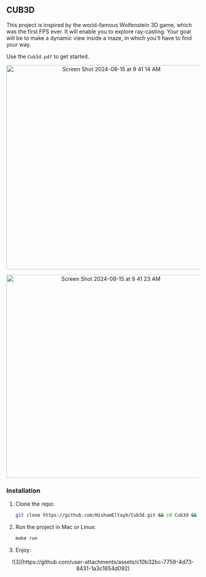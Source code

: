 


<!-- ABOUT THE PROJECT -->
## CUB3D

 This project is inspired by the world-famous Wolfenstein 3D game, which
was the first FPS ever. It will enable you to explore ray-casting. Your goal will be to
make a dynamic view inside a maze, in which you’ll have to find your way.

Use the `Cub3d.pdf` to get started.




<p align="center">
  <img width="532" alt="Screen Shot 2024-08-15 at 9 41 14 AM" src="https://github.com/user-attachments/assets/46f55dce-b794-4e4c-829c-39dd83df1560">
</p>




<p align="center">
   <img width="529" alt="Screen Shot 2024-08-15 at 9 41 23 AM" src="https://github.com/user-attachments/assets/0b4e37df-736d-4415-83e5-1b6188d1ea5e">
</p>



### Installation


1. Clone the repo:
   ```sh
   git clone https://github.com/HishamEltayb/Cub3d.git && cd Cub3d && make -j
   ```
2. Run the project in Mac or Linux:
   ```js
   make run
   ```
3. Enjoy:

<p align="center">
 ![3](https://github.com/user-attachments/assets/c10b32bc-7759-4d73-8431-1a3c1654d092)
</p>

